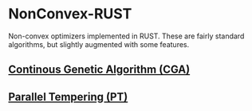 # NonConvex-RUST
Non-convex optimizers implemented in RUST. These are fairly standard algorithms, but slightly augmented with some features.

## [Continous Genetic Algorithm (CGA)](./src/continous_ga/CGA.md)

## [Parallel Tempering (PT)](./src/parallel_tempering/PT.md)

